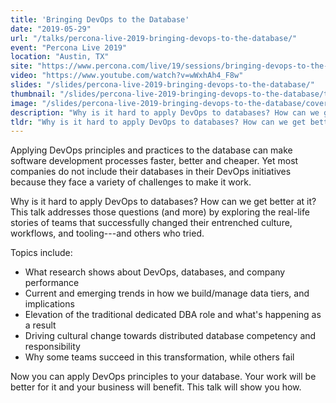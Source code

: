 ```yaml
---
title: 'Bringing DevOps to the Database'
date: "2019-05-29"
url: "/talks/percona-live-2019-bringing-devops-to-the-database/"
event: "Percona Live 2019"
location: "Austin, TX"
site: "https://www.percona.com/live/19/sessions/bringing-devops-to-the-database"
video: "https://www.youtube.com/watch?v=wWxhAh4_F8w"
slides: "/slides/percona-live-2019-bringing-devops-to-the-database/"
thumbnail: "/slides/percona-live-2019-bringing-devops-to-the-database/thumbnail.jpg"
image: "/slides/percona-live-2019-bringing-devops-to-the-database/cover.jpg"
description: "Why is it hard to apply DevOps to databases? How can we get better at it?"
tldr: "Why is it hard to apply DevOps to databases? How can we get better at it? This was the VividCortex keynote address at the Percona Live Open Source Database conference in Austin, TX."
---
```

Applying DevOps principles and practices to the database can make software development processes faster, better and cheaper. Yet most companies do not include their databases in their DevOps initiatives because they face a variety of challenges to make it work.

Why is it hard to apply DevOps to databases? How can we get better at it? This talk addresses those questions (and more) by exploring the real-life stories of teams that successfully changed their entrenched culture, workflows, and tooling---and others who tried.
<!--more-->

Topics include:

- What research shows about DevOps, databases, and company performance
- Current and emerging trends in how we build/manage data tiers, and implications
- Elevation of the traditional dedicated DBA role and what's happening as a result
- Driving cultural change towards distributed database competency and responsibility 
- Why some teams succeed in this transformation, while others fail

Now you can apply DevOps principles to your database. Your work will be better for it and your business will benefit. This talk will show you how.